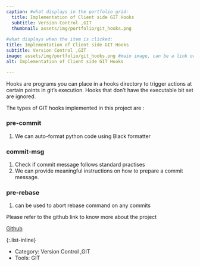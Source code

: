 ```yaml
---
caption: #what displays in the portfolio grid:
  title: Implementation of Client side GIT Hooks
  subtitle: Version Control ,GIT
  thumbnail: assets/img/portfolio/git_hooks.png
  
#what displays when the item is clicked:
title: Implementation of Client side GIT Hooks
subtitle: Version Control ,GIT
image: assets/img/portfolio/git_hooks.png #main image, can be a link or a file in assets/img/portfolio
alt: Implementation of Client side GIT Hooks

---
```


Hooks are programs you can place in a hooks directory to trigger actions at certain points in git’s execution. Hooks that don’t have the executable bit set are ignored.

The types of GIT hooks implemented in this project are :

### pre-commit
1. We can auto-format python code using Black formatter

### commit-msg
1. Check if commit message follows standard practises
2. We can provide meaningful instructions on how to prepare a commit message.

### pre-rebase
1. can be used to abort rebase command on any commits

Please refer to the github link to know more about the project

[Github](https://github.com/abinavrameshs/Git_Hooks_testing)



{:.list-inline} 
- Category: Version Control ,GIT
- Tools: GIT

